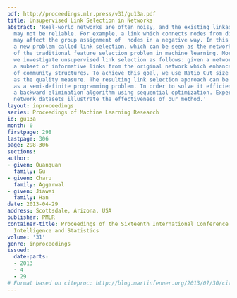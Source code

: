 ```yaml
---
pdf: http://proceedings.mlr.press/v31/gu13a.pdf
title: Unsupervised Link Selection in Networks
abstract: 'Real-world networks are often noisy, and the existing linkage structure
  may not be reliable. For example, a link which connects nodes from different communities
  may affect the group assignment of  nodes in a negative way. In this paper, we study
  a new problem called link selection, which can be seen as the network equivalent
  of the traditional feature selection problem in machine learning. More specifically,
  we investigate unsupervised link selection as follows: given a network, it selects
  a subset of informative links from the original network which enhance the quality
  of community structures. To achieve this goal, we use Ratio Cut size of a network
  as the quality measure. The resulting link selection approach can be formulated
  as a semi-definite programming problem. In order to solve it efficiently, we propose
  a backward elimination algorithm using sequential optimization. Experiments on benchmark
  network datasets illustrate the effectiveness of our method.'
layout: inproceedings
series: Proceedings of Machine Learning Research
id: gu13a
month: 0
firstpage: 298
lastpage: 306
page: 298-306
sections: 
author:
- given: Quanquan
  family: Gu
- given: Charu
  family: Aggarwal
- given: Jiawei
  family: Han
date: 2013-04-29
address: Scottsdale, Arizona, USA
publisher: PMLR
container-title: Proceedings of the Sixteenth International Conference on Artificial
  Intelligence and Statistics
volume: '31'
genre: inproceedings
issued:
  date-parts:
  - 2013
  - 4
  - 29
# Format based on citeproc: http://blog.martinfenner.org/2013/07/30/citeproc-yaml-for-bibliographies/
---
```

